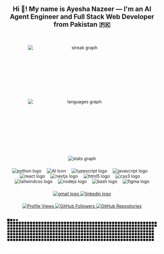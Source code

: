 <h2 align="center">Hi 👋! My name is Ayesha Nazeer — I'm an AI Agent Engineer and Full Stack Web Developer from Pakistan 🇵🇰</h2>

###

<br clear="both">

<div align="center">
  <p align="center" style="display: flex; justify-content: center; flex-wrap: wrap; gap: 5px;">
  <img src="https://nirzak-streak-stats.vercel.app/?user=Ayeshanazeer71&locale=en&mode=daily&theme=dracula&hide_border=false&border_radius=5" height="170" width="350" alt="streak graph" />
    <img src="https://github-readme-stats.vercel.app/api/top-langs?username=Ayeshanazeer71&locale=en&hide_title=false&layout=compact&card_width=350&langs_count=5&theme=dracula&hide_border=false" height="170" width="350" alt="languages graph" />
  </p>
  <img src="https://github-readme-stats.vercel.app/api?username=Ayeshanazeer71&hide_title=false&hide_rank=false&show_icons=true&include_all_commits=true&count_private=true&disable_animations=false&theme=dracula&locale=en&hide_border=false" height="170" width="350" alt="stats graph" />
</div>

###

<div align="center">
  <img src="https://cdn-icons-png.flaticon.com/512/5968/5968350.png" width="31" height="31" alt="python logo" />
  <img width="10" />
  <img src="https://cdn-icons-png.flaticon.com/512/5278/5278402.png" width="31" height="31" alt="AI Icon" />
  <img width="10" />
  <img src="https://cdn-icons-png.flaticon.com/512/5968/5968381.png" width="31" height="31" alt="typescript logo" />
  <img width="10" />
  <img src="https://cdn-icons-png.flaticon.com/512/5968/5968292.png" width="31" height="31" alt="javascript logo" />
  <img width="10" />
  <img src="https://cdn-icons-png.flaticon.com/512/1126/1126012.png" width="31" height="31" alt="react logo" />
  <img width="10" />
  <img src="https://img.icons8.com/?size=100&id=MWiBjkuHeMVq&format=png&color=000000" width="31" height="31" alt="nextjs logo" />
  <img width="10" />
  <img src="https://cdn-icons-png.flaticon.com/512/732/732212.png" width="31" height="31" alt="html5 logo" />
  <img width="10" />
  <img src="https://cdn-icons-png.flaticon.com/512/732/732190.png" width="31" height="31" alt="css3 logo" />
  <img width="10" />
  <img src="https://img.icons8.com/?size=100&id=CIAZz2CYc6Kc&format=png&color=000000" width="31" height="31" alt="tailwindcss logo" />
  <img width="10" />
  <img src="https://img.icons8.com/?size=100&id=54087&format=png&color=000000" width="31" height="31" alt="nodejs logo" />
  <img width="10" />
  <img src="https://cdn-icons-png.flaticon.com/512/4248/4248443.png" width="31" height="31" alt="bash logo" />
  <img width="10" />
  <img src="https://cdn-icons-png.flaticon.com/512/5968/5968705.png" width="31" height="31" alt="figma logo" />
</div>

###

<div align="center">
  <a href="mailto:ayeshanazeer.8801@gmail.com" target="_blank">
    <img src="https://img.shields.io/static/v1?message=Gmail&logo=gmail&label=&color=D14836&logoColor=white&labelColor=&style=for-the-badge" height="31" alt="gmail logo" />
  </a>
  <a href="https://www.linkedin.com/in/ayesha-nazeer-20a1782b6/" target="_blank">
    <img src="https://img.shields.io/static/v1?message=LinkedIn&logo=linkedin&label=&color=0077B5&logoColor=white&labelColor=&style=for-the-badge" height="31" alt="linkedin logo" />
  </a>
</div>

###

<div align="center">
  <a href="https://komarev.com/ghpvc/?username=FatimaNazeer777&color=blue&style=flat" target="_blank">
    <img src="https://komarev.com/ghpvc/?username=Ayeshanazeer71&color=blue&style=flat" alt="Profile Views" />
  </a>
  <a href="https://github.com/Ayeshanazeer71" target="_blank">
    <img src="https://img.shields.io/github/followers/Ayeshanazeer71?style=flat&logo=github&label=Followers" alt="GitHub Followers" />
  </a>
  <a href="https://github.com/Ayeshanazeer71?tab=repositories" target="_blank">
    <img src="https://img.shields.io/badge/Repositories-77-181717?style=flat&logo=github" alt="GitHub Repositories" />
  </a>
</div>

###

<div align="center">
  <img src="https://github.com/Ayeshanazeer71/Ayeshanazeer71/blob/output/github-snake-dark.svg" alt="snake gif" />
</div>
